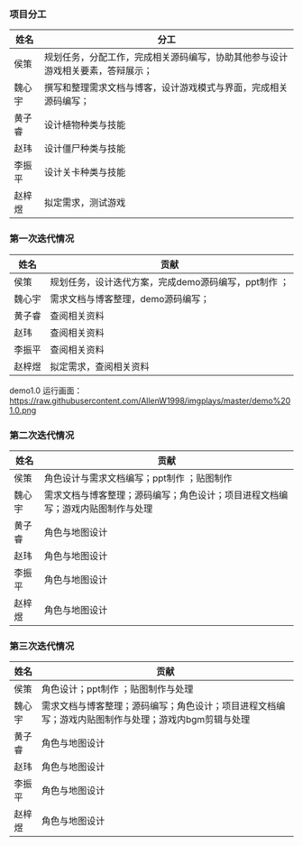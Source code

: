 ### 项目分工

|   姓名  |   分工  |
| --- | --- |
|   侯策  | 规划任务，分配工作，完成相关源码编写，协助其他参与设计游戏相关要素，答辩展示；    |
|  魏心宇   |    撰写和整理需求文档与博客，设计游戏模式与界面，完成相关源码编写； |
|  黄子睿   |   设计植物种类与技能   |
|  赵玮   |   设计僵尸种类与技能  |
|   李振平  | 设计关卡种类与技能  |
|   赵梓煜  |   拟定需求，测试游戏   |


### 第一次迭代情况

|   姓名  |    贡献 |
| --- | --- |
|   侯策  |   规划任务，设计迭代方案，完成demo源码编写，ppt制作 ；  |
|  魏心宇   |   需求文档与博客整理，demo源码编写；  |
|  黄子睿   |   查阅相关资料 |
|  赵玮   |  查阅相关资料   |
|  李振平   |  查阅相关资料    |
|  赵梓煜   |   拟定需求，查阅相关资料  |

demo1.0 运行画面：https://raw.githubusercontent.com/AllenW1998/imgplays/master/demo%201.0.png



### 第二次迭代情况

|   姓名  |    贡献 |
| --- | --- |
|   侯策  |   角色设计与需求文档编写；ppt制作 ；贴图制作  |
|  魏心宇   |   需求文档与博客整理；源码编写；角色设计；项目进程文档编写；游戏内贴图制作与处理  |
|  黄子睿   |   角色与地图设计 |
|  赵玮   |  角色与地图设计   |
|  李振平   |  角色与地图设计    |
|  赵梓煜   |   角色与地图设计  |   


### 第三次迭代情况

|   姓名  |    贡献 |
| --- | --- |
|   侯策  |   角色设计；ppt制作 ；贴图制作与处理  |
|  魏心宇   |   需求文档与博客整理；源码编写；角色设计；项目进程文档编写；游戏内贴图制作与处理；游戏内bgm剪辑与处理  |
|  黄子睿   |   角色与地图设计 |
|  赵玮   |  角色与地图设计   |
|  李振平   |  角色与地图设计    | 
|  赵梓煜   |   角色与地图设计  | 
